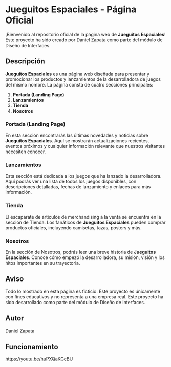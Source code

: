 # Jueguitos Espaciales - Página Oficial

¡Bienvenido al repositorio oficial de la página web de **Jueguitos Espaciales**! Este proyecto ha sido creado por Daniel Zapata como parte del módulo de Diseño de Interfaces.

## Descripción

**Jueguitos Espaciales** es una página web diseñada para presentar y promocionar los productos y lanzamientos de la desarrolladora de juegos del mismo nombre. La página consta de cuatro secciones principales:

1. **Portada (Landing Page)**
2. **Lanzamientos**
3. **Tienda**
4. **Nosotros**

### Portada (Landing Page)

En esta sección encontrarás las últimas novedades y noticias sobre **Jueguitos Espaciales**. Aquí se mostrarán actualizaciones recientes, eventos próximos y cualquier información relevante que nuestros visitantes necesiten conocer.

### Lanzamientos

Esta sección está dedicada a los juegos que ha lanzado la desarrolladora. Aquí podrás ver una lista de todos los juegos disponibles, con descripciones detalladas, fechas de lanzamiento y enlaces para más información.

### Tienda

El escaparate de artículos de merchandising a la venta se encuentra en la sección de Tienda. Los fanáticos de **Jueguitos Espaciales** pueden comprar productos oficiales, incluyendo camisetas, tazas, posters y más.

### Nosotros

En la sección de Nosotros, podrás leer una breve historia de **Jueguitos Espaciales**. Conoce cómo empezó la desarrolladora, su misión, visión y los hitos importantes en su trayectoria.

## Aviso
Todo lo mostrado en esta página es ficticio. Este proyecto es únicamente con fines educativos y no representa a una empresa real. Este proyecto ha sido desarrollado como parte del módulo de Diseño de Interfaces.

## Autor
Daniel Zapata

## Funcionamiento
https://youtu.be/huPXQaKGcBU
